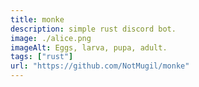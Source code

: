 ```yaml
---
title: monke
description: simple rust discord bot.
image: ./alice.png
imageAlt: Eggs, larva, pupa, adult.
tags: ["rust"]
url: "https://github.com/NotMugil/monke"
---
```

